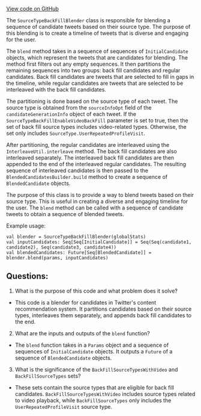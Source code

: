 [View code on GitHub](https://github.com/misbahsy/the-algorithm/cr-mixer/server/src/main/scala/com/twitter/cr_mixer/blender/SourceTypeBackFillBlender.scala)

The `SourceTypeBackFillBlender` class is responsible for blending a sequence of candidate tweets based on their source type. The purpose of this blending is to create a timeline of tweets that is diverse and engaging for the user. 

The `blend` method takes in a sequence of sequences of `InitialCandidate` objects, which represent the tweets that are candidates for blending. The method first filters out any empty sequences. It then partitions the remaining sequences into two groups: back fill candidates and regular candidates. Back fill candidates are tweets that are selected to fill in gaps in the timeline, while regular candidates are tweets that are selected to be interleaved with the back fill candidates. 

The partitioning is done based on the source type of each tweet. The source type is obtained from the `sourceInfoOpt` field of the `candidateGenerationInfo` object of each tweet. If the `SourceTypeBackFillEnableVideoBackFill` parameter is set to true, then the set of back fill source types includes video-related types. Otherwise, the set only includes `SourceType.UserRepeatedProfileVisit`. 

After partitioning, the regular candidates are interleaved using the `InterleaveUtil.interleave` method. The back fill candidates are also interleaved separately. The interleaved back fill candidates are then appended to the end of the interleaved regular candidates. The resulting sequence of interleaved candidates is then passed to the `BlendedCandidatesBuilder.build` method to create a sequence of `BlendedCandidate` objects. 

The purpose of this class is to provide a way to blend tweets based on their source type. This is useful in creating a diverse and engaging timeline for the user. The `blend` method can be called with a sequence of candidate tweets to obtain a sequence of blended tweets. 

Example usage:

```
val blender = SourceTypeBackFillBlender(globalStats)
val inputCandidates: Seq[Seq[InitialCandidate]] = Seq(Seq(candidate1, candidate2), Seq(candidate3, candidate4))
val blendedCandidates: Future[Seq[BlendedCandidate]] = blender.blend(params, inputCandidates)
```
## Questions: 
 1. What is the purpose of this code and what problem does it solve?
- This code is a blender for candidates in Twitter's content recommendation system. It partitions candidates based on their source types, interleaves them separately, and appends back fill candidates to the end.

2. What are the inputs and outputs of the `blend` function?
- The `blend` function takes in a `Params` object and a sequence of sequences of `InitialCandidate` objects. It outputs a `Future` of a sequence of `BlendedCandidate` objects.

3. What is the significance of the `BackFillSourceTypesWithVideo` and `BackFillSourceTypes` sets?
- These sets contain the source types that are eligible for back fill candidates. `BackFillSourceTypesWithVideo` includes source types related to video playback, while `BackFillSourceTypes` only includes the `UserRepeatedProfileVisit` source type.